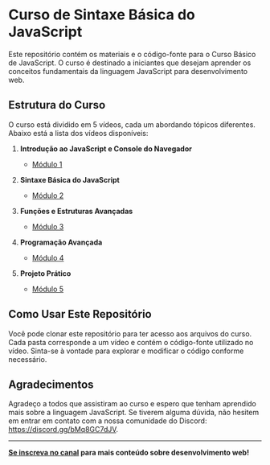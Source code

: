 # Curso de Sintaxe Básica do JavaScript

Este repositório contém os materiais e o código-fonte para o Curso Básico de JavaScript. O curso é destinado a iniciantes que desejam aprender os conceitos fundamentais da linguagem JavaScript para desenvolvimento web.

## Estrutura do Curso

O curso está dividido em 5 vídeos, cada um abordando tópicos diferentes. Abaixo está a lista dos vídeos disponíveis:

1. **Introdução ao JavaScript e Console do Navegador**
   - [Módulo 1](https://youtu.be/r35ZdhpzNsM?si=3VE9UJ0I52BK9ddX)

2. **Sintaxe Básica do JavaScript**
   - [Módulo 2](https://youtu.be/ueqL30coOus)

3. **Funções e Estruturas Avançadas**
   - [Módulo 3](https://youtu.be/_zKBnSO2IiM)

4. **Programação Avançada**
   - [Módulo 4](https://youtu.be/jGbDRtMGDS0)

5. **Projeto Prático**
   - [Módulo 5](#)

## Como Usar Este Repositório

Você pode clonar este repositório para ter acesso aos arquivos do curso. Cada pasta corresponde a um vídeo e contém o código-fonte utilizado no vídeo. Sinta-se à vontade para explorar e modificar o código conforme necessário.

## Agradecimentos

Agradeço a todos que assistiram ao curso e espero que tenham aprendido mais sobre a linguagem JavaScript. Se tiverem alguma dúvida, não hesitem em entrar em contato com a nossa comunidade do Discord: https://discord.gg/bMq8GC7dJV.

---

**[Se inscreva no canal](https://www.youtube.com/channel/UCKLJj2nJH3th04qeaDT_riw) para mais conteúdo sobre desenvolvimento web!**
